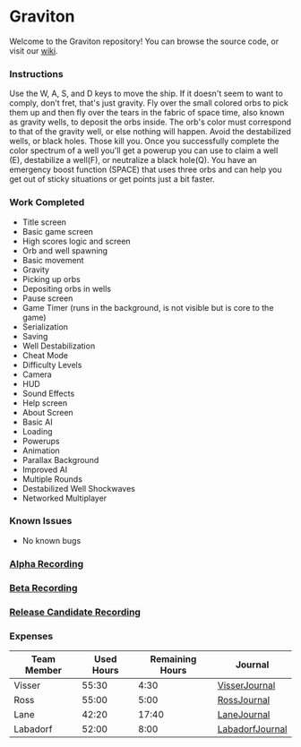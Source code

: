 # Graviton

Welcome to the Graviton repository! You can browse the source code, or visit our [wiki](https://github.com/cps-209-team-3/Graviton/wiki).
### Instructions
Use the W, A, S, and D keys to move the ship. If it doesn't seem to want to comply, don't fret, that's just gravity. Fly over the small colored orbs to pick them up and then fly over the tears in the fabric of space time, also known as gravity wells, to deposit the orbs inside. The orb's color must correspond to that of the gravity well, or else nothing will happen. Avoid the destabilized wells, or black holes. Those kill you. Once you successfully complete the color spectrum of a well you'll get a powerup you can use to claim a well (E), destabilize a well(F), or neutralize a black hole(Q). You have an emergency boost function (SPACE) that uses three orbs and can help you get out of sticky situations or get points just a bit faster.
### Work Completed
* Title screen
* Basic game screen
* High scores logic and screen
* Orb and well spawning
* Basic movement
* Gravity
* Picking up orbs
* Depositing orbs in wells
* Pause screen
* Game Timer (runs in the background, is not visible but is core to the game)
* Serialization
* Saving
* Well Destabilization
* Cheat Mode
* Difficulty Levels
* Camera
* HUD
* Sound Effects
* Help screen
* About Screen
* Basic AI
* Loading
* Powerups
* Animation
* Parallax Background
* Improved AI
* Multiple Rounds
* Destabilized Well Shockwaves
* Networked Multiplayer
### Known Issues
* No known bugs
### [Alpha Recording](https://youtu.be/3i9FIn4d9u4)
### [Beta Recording](https://youtu.be/3B5jn_T5dZQ)
### [Release Candidate Recording](https://youtu.be/n9GMMBYiqnI)
### Expenses
Team Member | Used Hours | Remaining Hours | Journal
----------- | ---------- | --------------- | ------
Visser | 55:30 | 4:30 | [VisserJournal](https://github.com/cps-209-team-3/Graviton/wiki/VisserJournal)
Ross | 55:00 | 5:00 | [RossJournal](https://github.com/cps-209-team-3/Graviton/wiki/RossJournal)
Lane | 42:20 | 17:40 | [LaneJournal](https://github.com/cps-209-team-3/Graviton/wiki/LaneJournal)
Labadorf | 52:00 | 8:00 | [LabadorfJournal](https://github.com/cps-209-team-3/Graviton/wiki/LabadorfJournal)
